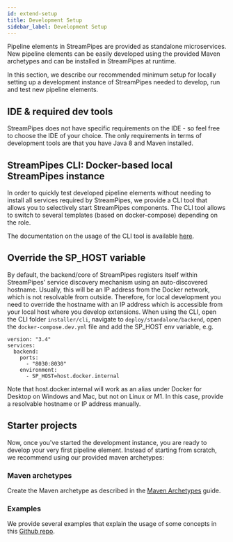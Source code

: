 ```yaml
---
id: extend-setup
title: Development Setup
sidebar_label: Development Setup
---
```


Pipeline elements in StreamPipes are provided as standalone microservices. New pipeline elements can be easily developed using the provided Maven archetypes and can be installed in StreamPipes at runtime.

In this section, we describe our recommended minimum setup for locally setting up a development instance of StreamPipes needed to develop, run and test new pipeline elements.

## IDE & required dev tools
StreamPipes does not have specific requirements on the IDE - so feel free to choose the IDE of your choice.
The only requirements in terms of development tools are that you have Java 8 and Maven installed.

## StreamPipes CLI: Docker-based local StreamPipes instance
In order to quickly test developed pipeline elements without needing to install all services required by StreamPipes, we provide a CLI tool that allows you to selectively start StreamPipes components.
The CLI tool allows to switch to several templates (based on docker-compose) depending on the role. 

The documentation on the usage of the CLI tool is available [here](06_extend-cli.md).

## Override the SP_HOST variable

By default, the backend/core of StreamPipes registers itself within StreamPipes' service discovery mechanism using an auto-discovered hostname.
Usually, this will be an IP address from the Docker network, which is not resolvable from outside. Therefore, for local development you need to override the hostname with an IP address which is accessible from your local host where you develop extensions.
When using the CLI, open the CLI folder ``installer/cli``, navigate to ``deploy/standalone/backend``, open the ``docker-compose.dev.yml`` file and add the SP_HOST env variable, e.g.

```
version: "3.4"
services:
  backend:
    ports:
      - "8030:8030"
    environment:
      - SP_HOST=host.docker.internal
```

Note that host.docker.internal will work as an alias under Docker for Desktop on Windows and Mac, but not on Linux or M1. In this case, provide a resolvable hostname or IP address manually.

## Starter projects

Now, once you've started the development instance, you are ready to develop your very first pipeline element.
Instead of starting from scratch, we recommend using our provided maven archetypes:

### Maven archetypes

Create the Maven archetype as described in the [Maven Archetypes](06_extend-archetypes.md) guide.

### Examples

We provide several examples that explain the usage of some concepts in this [Github repo](https://github.com/apache/streampipes-examples). 
